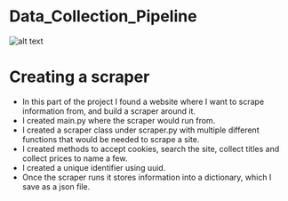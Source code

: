 # Data_Collection_Pipeline

![alt text](https://i.ibb.co/ZG0jNVk/Screenshot-2022-05-19-at-8-11-31-pm.png)
# Creating a scraper
- In this part of the project I found a website where I want to scrape information from, and build a scraper around it.
- I created main.py where the scraper would run from.
- I created a scraper class under scraper.py with multiple different functions that would be needed to scrape a site.
- I created methods to accept cookies, search the site, collect titles and collect prices to name a few.
- I created a unique identifier using uuid.
- Once the scraper runs it stores information into a dictionary, which I save as a json file.